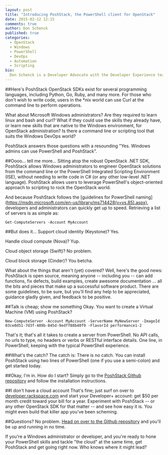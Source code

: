 ```yaml
---
layout: post
title: "Introducing PoshStack, the PowerShell client for OpenStack"
date: 2015-02-12 12:15
comments: true
author: Don Schenck
published: true
categories:
  - OpenStack
  - Windows
  - PowerShell
  - DevOps
  - Automation
  - Scripting
bio:
  Don Schenck is a Developer Advocate with the Developer Experience team at Rackspace, with a main focus on .NET technologies. Follow @DonSchenck on Twitter.
---
```


##Here's PoshStack
OpenStack SDKs exist for several programming languages, including Python, Go, Ruby, and many more. For those who don't wish to write code, users in the *nix world can use Curl at the command line to perform operations.

What about Microsoft Windows administrators? Are they required to learn linux and bash and curl? What if they could use the skills they already have, or learn new skills that are native to the Windows environment, for OpenStack administration? Is there a command line or scripting tool that suits the Windows DevOps world?

<!-- more -->

PoshStack answers those questions with a resounding "Yes. Windows admins can use PowerShell and PoshStack".

##Oooo... tell me more...
Sitting atop the robust OpenStack .NET SDK, PoshStack allows Windows administrators to engineer OpenStack solutions from the command line or the PowerShell Integrated Scripting Environment (ISE), without needing to write code in C# (or any other low-level .NET language). PoshStack allows users to leverage PowerShell's object-oriented approach to scripting to rock the OpenStack world.

And because PoshStack follows the [guidelines for PowerShell naming] (https://msdn.microsoft.com/en-us/library/ms714428(v=vs.85).aspx), developers and administrators can quickly get up to speed. Retrieving a list of servers is as simple as:  

```
Get-ComputeServers -Account MyAccount
```

##But does it...
Support cloud identity (Keystone)? Yes.

Handle cloud compute (Nova)? Yup.

Cloud object storage (Swift)? No problem.

Cloud block storage (Cinder)? You betcha.

What about the things that aren't (yet) covered? Well, here's the good news: PoshStack is open source, meaning anyone -- including you -- can add functions, fix defects, build examples, create awesome documentation ... all the bits and pieces that make up a successful software product. There are some guidelines, to be sure, but you'll find any help to be appreciated, guidance gladly given, and feedback to be positive.

##Talk is cheap; show me something
Okay. You want to create a Virtual Machine (VM) using PoshStack?

```
New-ComputeServer -Account MyAccount -ServerName MyNewServer -ImageId 03ce0d51-7d3f-489b-845d-9edff88b40f9 -FlavorId performance1-2
```
That's it; that's all it takes to create a server from PowerShell. No API calls, no urls to type, no headers or verbs or RESTful interface details. One line, in PowerShell, keeping with the typical PowerShell experience.

##What's the catch?
The catch is: There is no catch. You can install PoshStack using two lines of PowerShell (one if you use a semi-colon) and get started today.

##Okay, I'm in. How do I start?
Simply go to the [PoshStack Github repository](https://github.com/DonSchenck/PoshStack) and follow the installation instructions.

##I don't have a cloud account
That's fine; just surf on over to [developer.rackspace.com](http://developer.rackspace.com) and start your Developer+ account: get $50 per month credit toward your bill for a year. Experiment with PoshStack -- or any other OpenStack SDK for that matter -- and see how easy it is. You might even build that killer app you've been scheming.

##Questions?
No problem. [Head on over to the Github repository](https://github.com/DonSchenck/PoshStack) and you'll be up and running in no time.

If you're a Windows administrator or developer, and you're ready to hone your PowerShell skills and tackle "the cloud" at the same time, get PoshStack and get going right now. Who knows where it might lead?
